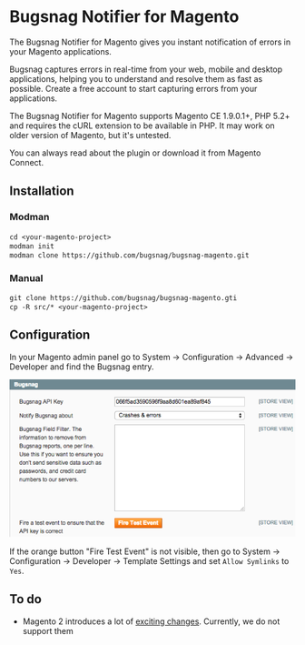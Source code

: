 Bugsnag Notifier for Magento
==

The Bugsnag Notifier for Magento gives you instant notification of errors in
your Magento applications.

Bugsnag captures errors in real-time from your web, mobile and desktop
applications, helping you to understand and resolve them as fast as
possible. Create a free account to start capturing errors from your
applications.

The Bugsnag Notifier for Magento supports Magento CE 1.9.0.1+, PHP 5.2+ and
requires the cURL extension to be available in PHP. It may work on older version
of Magento, but it's untested.

You can always read about the plugin or download it from Magento Connect.

Installation
--

### Modman

```
cd <your-magento-project>
modman init
modman clone https://github.com/bugsnag/bugsnag-magento.git
```

### Manual

```
git clone https://github.com/bugsnag/bugsnag-magento.gti
cp -R src/* <your-magento-project>
```

Configuration
--

In your Magento admin panel go to System → Configuration → Advanced → Developer
and find the Bugsnag entry.

![](/screenshot.png)

If the orange button "Fire Test Event" is not visible, then go to System →
Configuration → Developer → Template Settings and set `Allow Symlinks` to `Yes`.

To do
--

* Magento 2 introduces a lot of
[exciting changes](https://wiki.magento.com/display/MAGE2DOC/Module+Dependency+Declarations). Currently,
we do not support them
